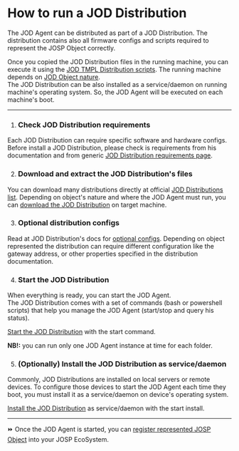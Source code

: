 # How to run a JOD Distribution

The JOD Agent can be distributed as part of a JOD Distribution.
The distribution contains also all firmware configs and scripts required to
represent the JOSP Object correctly.

Once you copied the JOD Distribution files in the running machine, you can
execute it using the [JOD TMPL Distribution scripts](https://bitbucket.org/johnosproject_shared/com.robypomper.josp.jod.template/src/master/docs/references#jod-template-distribution-scripts).
The running machine depends on [JOD Object nature](1_what_object_represent.md).<br/>
The JOD Distribution can be also installed as a service/daemon on running machine's 
operating system. So, the JOD Agent will be executed on each machine's boot.

---

1. ### Check JOD Distribution requirements

Each JOD Distribution can require specific software and hardware configs.
Before install a JOD Distribution, please check is requirements from his
documentation and from generic [JOD Distribution requirements page](https://bitbucket.org/johnosproject_shared/com.robypomper.josp.jod.template/src/master/docs/how_to_use_a_jod_distribution/requirements).

2. ### Download and extract the JOD Distribution's files

You can download many distributions directly at official [JOD Distributions list](/repo_josp.com_docs/comps/jod_distributions.md).
Depending on object's nature and where the JOD Agent must run, you can [download the JOD Distribution](https://bitbucket.org/johnosproject_shared/com.robypomper.josp.jod.template/src/master/docs/how_to_use_a_jod_distribution/get_a_jod_distribution)
on target machine.

3. ### Optional distribution configs

Read at JOD Distribution's docs for [optional configs](https://bitbucket.org/johnosproject_shared/com.robypomper.josp.jod.template/src/master/docs/how_to_use_a_jod_distribution/configure_a_jod_distribution).
Depending on object represented the distribution can require different
configuration like the gateway address, or other properties specified in the
distribution documentation.

4. ### Start the JOD Distribution

When everything is ready, you can start the JOD Agent.<br/>
The JOD Distribution comes with a set of commands (bash or powershell scripts)
that help you manage the JOD Agent (start/stop and query his status).

[Start the JOD Distribution](https://bitbucket.org/johnosproject_shared/com.robypomper.josp.jod.template/src/master/docs/how_to_use_a_jod_distribution/run_a_jod_distribution)
with the start command.

**NB!:** you can run only one JOD Agent instance at time for each folder.

5. ### (Optionally) Install the JOD Distribution as service/daemon

Commonly, JOD Distributions are installed on local servers or remote devices.
To configure those devices to start the JOD Agent each time they boot, you
must install it as a service/daemon on device's operating system.

[Install the JOD Distribution](https://bitbucket.org/johnosproject_shared/com.robypomper.josp.jod.template/src/master/docs/how_to_use_a_jod_distribution/install_a_jod_distribution_as_a_service)
as service/daemon with the start install.


---

⏩ Once the JOD Agent is started, you can [register represented JOSP Object](4_register_object.md) into your JOSP EcoSystem.
